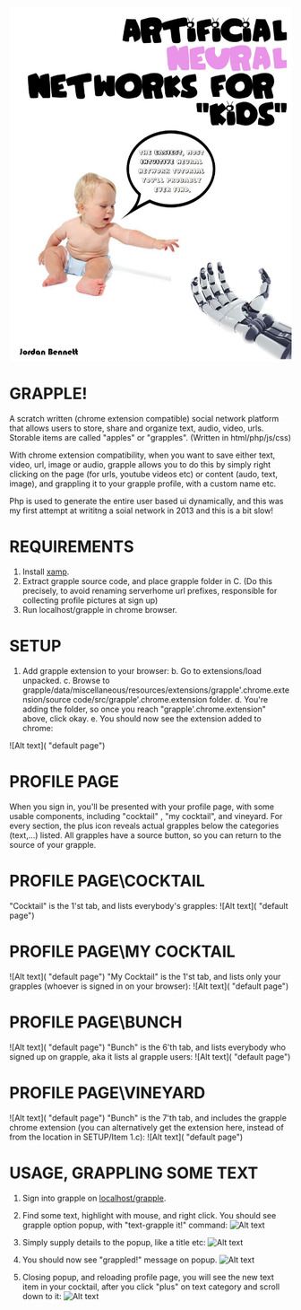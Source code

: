 ![Alt text](https://github.com/JordanMicahBennett/Artificial-neural-networks-for-kids/blob/master/_image_i.png "default page")



GRAPPLE!
============================================

A scratch written (chrome extension compatible) social network platform that allows users to store, share and organize text, audio, video, urls. Storable items are called "apples" or "grapples". (Written in html/php/js/css)

With chrome extension compatibility, when you want to save either text, video, url, image or audio, grapple allows you to do this by simply right clicking on the page (for urls, youtube videos etc) or content (audo, text, image), and grappling it to your grapple profile, with a custom name etc.

Php is used to generate the entire user based ui dynamically, and this was my first attempt at writitng a soial network in 2013 and this is a bit slow!




REQUIREMENTS
============================================

1. Install [xamp](https://www.apachefriends.org/index.html).
2. Extract grapple source code, and place grapple folder in C. (Do this precisely, to avoid renaming serverhome url prefixes, responsible for collecting profile pictures at sign up)
3. Run localhost/grapple in chrome browser.



SETUP
============================================
1. Add grapple extension to your browser:
b. Go to extensions/load unpacked.
c. Browse to grapple/data/miscellaneous/resources/extensions/grapple'.chrome.extension/source code/src/grapple'.chrome.extension folder.
d. You're adding the folder, so once you reach "grapple'.chrome.extension" above, click okay.
e. You should now see the extension added to chrome:

![Alt text]( "default page")



PROFILE PAGE
============================================
When you sign in, you'll be presented with your profile page, with some usable components, including "cocktail" , "my cocktail", and vineyard. For every section, the plus icon reveals actual grapples below the categories (text,...) listed. All grapples have a source button, so you can return to the source of your grapple.

PROFILE PAGE\COCKTAIL
============================================
"Cocktail" is the 1'st tab, and lists everybody's grapples:
![Alt text]( "default page")


PROFILE PAGE\MY COCKTAIL
============================================
![Alt text]( "default page")
"My Cocktail" is the 1'st tab, and lists only your grapples (whoever is signed in on your browser):
![Alt text]( "default page")

PROFILE PAGE\BUNCH
============================================
![Alt text]( "default page")
"Bunch" is the 6'th tab, and lists everybody who signed up on grapple, aka it lists al grapple users:
![Alt text]( "default page")


PROFILE PAGE\VINEYARD
============================================
![Alt text]( "default page")
"Bunch" is the 7'th tab, and includes the grapple chrome extension (you can alternatively get the extension here, instead of from the location in SETUP/Item 1.c):
![Alt text]( "default page")


USAGE, GRAPPLING SOME TEXT
============================================

1. Sign into grapple on [localhost/grapple](http://localhost/grapple/).

2. Find some text, highlight with mouse, and right click. You should see grapple option popup, with "text-grapple it!" command:
![Alt text]( usage_textGrapple_0 "default page")

3. Simply supply details to the popup, like a title etc:
![Alt text]( usage_textGrapple_1 "default page")

4. You should now see "grappled!" message on popup. 
![Alt text]( usage_textGrapple_2 "default page")

5. Closing popup, and reloading profile page, you will see the new text item in your cocktail, after you click "plus" on text category and scroll down to it:
![Alt text]( usage_textGrapple_3 "default page")